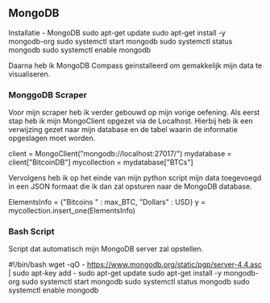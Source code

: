 
## MongoDB
Installatie - MongoDB
  sudo apt-get update
  sudo apt-get install -y mongodb-org
  sudo systemctl start mongodb
  sudo systemctl status mongodb
  sudo systemctl enable mongodb
  
 Daarna heb ik MongoDB Compass geinstalleerd om gemakkelijk mijn data te visualiseren.
 
### MonggoDB Scraper
Voor mijn scraper heb ik verder gebouwd op mijn vorige oefening. Als eerst stap heb ik mijn MongoClient opgezet via de Localhost. Hierbij heb ik een verwijzing gezet naar mijn database en de tabel waarin de informatie opgeslagen moet worden.

client = MongoClient("mongodb://localhost:27017/")
mydatabase = client["BitcoinDB"]
mycollection = mydatabase["BTCs"]

Vervolgens heb ik op het einde van mijn python script mijn data toegevoegd in een JSON formaat die ik dan zal opsturen naar de MongoDB database.

ElementsInfo = {"Bitcoins " : max_BTC, "Dollars" : USD}
y = mycollection.insert_one(ElementsInfo)

### Bash Script
Script dat automatisch mijn MongoDB server zal opstellen.


#!/bin/bash
wget -qO - https://www.mongodb.org/static/pgp/server-4.4.asc | sudo apt-key add -
sudo apt-get update
sudo apt-get install -y mongodb-org
sudo systemctl start mongodb
sudo systemctl status mongodb
sudo systemctl enable mongodb

